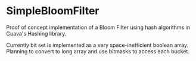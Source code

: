 SimpleBloomFilter
=================

Proof of concept implementation of a Bloom Filter using hash algorithms in Guava's Hashing library.

Currently bit set is implemented as a very space-inefficient boolean array. Planning to convert to
long array and use bitmasks to access each bucket.

